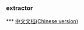 ### extractor

*** [中文文档(Chinese version)](https://loopring.github.io/extractor/loopring_extractor_en_v1.5.0.md)